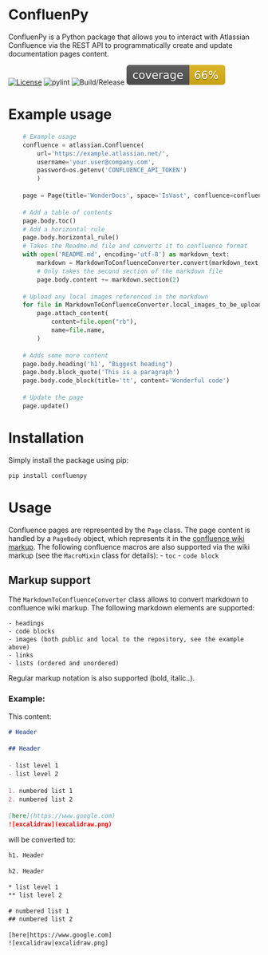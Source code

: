 # ConfluenPy

ConfluenPy is a Python package that allows you to interact with Atlassian Confluence via the REST API to programmatically create and update documentation pages content.

[![License](https://img.shields.io/badge/License-Apache%202.0-blue.svg)](https://opensource.org/licenses/Apache-2.0)
![pylint](https://github.com/MarcDuQuesne/confluenpy/actions/workflows/pylint.yml/badge.svg?branch=main)
![Build/Release](https://github.com/MarcDuQuesne/confluenpy/actions/workflows/tag-and-release.yml/badge.svg?branch=main)
![Coverage](https://raw.githubusercontent.com/MarcDuQuesne/confluenpy/main/.github/coverage.svg)

# Example usage

```python
    # Example usage
    confluence = atlassian.Confluence(
        url='https://example.atlassian.net/',
        username='your.user@company.com',
        password=os.getenv('CONFLUENCE_API_TOKEN')
        )

    page = Page(title='WonderDocs', space='IsVast', confluence=confluence)

    # Add a table of contents
    page.body.toc()
    # Add a horizontal rule
    page.body.horizontal_rule()
    # Takes the Readme.md file and converts it to confluence format
    with open('README.md', encoding='utf-8') as markdown_text:
        markdown = MarkdownToConfluenceConverter.convert(markdown_text.read())
        # Only takes the second section of the markdown file
        page.body.content += markdown.section(2)

    # Upload any local images referenced in the markdown
    for file in MarkdownToConfluenceConverter.local_images_to_be_uploaded:
        page.attach_content(
            content=file.open("rb"),
            name=file.name,
        )

    # Adds some more content
    page.body.heading('h1', "Biggest heading")
    page.body.block_quote('This is a paragraph')
    page.body.code_block(title='tt', content='Wonderful code')

    # Update the page
    page.update()
```

# Installation

Simply install the package using pip:

```bash
pip install confluenpy
```

# Usage

Confluence pages are represented by the `Page` class. The page content is handled by a `PageBody` object, which represents it in the [confluence wiki markup](https://confluence.atlassian.com/doc/confluence-wiki-markup-251003035.html).
The following confluence macros are also supported via the wiki markup (see the `MacroMixin` class for details):
    - `toc`
    - `code block`

## Markup support
The `MarkdownToConfluenceConverter` class allows to convert markdown to confluence wiki markup. The following markdown elements are supported:

    - headings
    - code blocks
    - images (both public and local to the repository, see the example above)
    - links
    - lists (ordered and unordered)

Regular markup notation is also supported (bold, italic..).

### Example:

This content:

```markdown
# Header

## Header

- list level 1
- list level 2

1. numbered list 1
2. numbered list 2

[here](https://www.google.com)
![excalidraw](excalidraw.png)
```

will be converted to:

```confluence
h1. Header

h2. Header

* list level 1
** list level 2

# numbered list 1
## numbered list 2

[here|https://www.google.com]
![excalidraw|excalidraw.png]
```
